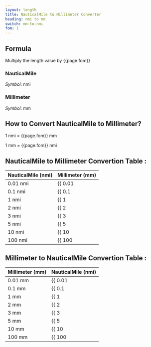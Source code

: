 ```yaml
---
layout: length
title: NauticalMile to Millimeter Converter
heading: nmi to mm
switch: mm-to-nmi
fom: 1
---
```


## Formula
Multiply the length value by {{page.fom}}

### NauticalMile
*Symbol*: nmi

### Millimeter
*Symbol*: mm

## How to Convert NauticalMile to Millimeter?
1 nmi = {{page.fom}} mm

1 mm = {{page.fom}} nmi

## NauticalMile to Millimeter Convertion Table :

| NauticalMile (nmi) | Millimeter (mm) |
| ---- | ---- |
| 0.01 nmi | {{ 0.01 | times: page.fom | round: 5 }} mm |
| 0.1 nmi | {{ 0.1 | times: page.fom | round: 5 }} mm |
| 1 nmi | {{ 1 | times: page.fom | round: 5 }} mm |
| 2 nmi | {{ 2 | times: page.fom | round: 5 }} mm |
| 3 nmi | {{ 3 | times: page.fom | round: 5 }} mm |
| 5 nmi | {{ 5 | times: page.fom | round: 5 }} mm |
| 10 nmi | {{ 10 | times: page.fom | round: 5 }} mm |
| 100 nmi | {{ 100 | times: page.fom | round: 5 }} mm |

## Millimeter to NauticalMile Convertion Table :

| Millimeter (mm) | NauticalMile (nmi) |
| ---- | ---- |
| 0.01 mm | {{ 0.01 | divided_by: page.fom | round: 5 }} nmi |
| 0.1 mm | {{ 0.1 | divided_by: page.fom | round: 5 }} nmi |
| 1 mm | {{ 1 | divided_by: page.fom | round: 5 }} nmi |
| 2 mm | {{ 2 | divided_by: page.fom | round: 5 }} nmi |
| 3 mm | {{ 3 | divided_by: page.fom | round: 5 }} nmi |
| 5 mm | {{ 5 | divided_by: page.fom | round: 5 }} nmi |
| 10 mm | {{ 10 | divided_by: page.fom | round: 5 }} nmi |
| 100 mm | {{ 100 | divided_by: page.fom | round: 5 }} nmi |

<script>
selectInput[10].selected = true
selectOutput[2].selected = true
</script>
